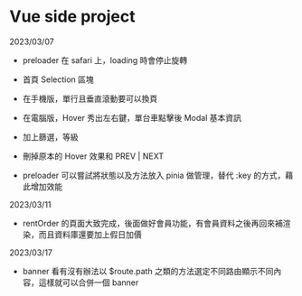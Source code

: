 # Vue side project

2023/03/07

- preloader 在 safari 上，loading 時會停止旋轉

- 首頁 Selection 區塊
- 在手機版，單行且垂直滾動要可以換頁
- 在電腦版，Hover 秀出左右鍵，單台車點擊後 Modal 基本資訊
- 加上篩選，等級
- 刪掉原本的 Hover 效果和 PREV | NEXT

- preloader 可以嘗試將狀態以及方法放入 pinia 做管理，替代 :key 的方式，藉此增加效能

2023/03/11

- rentOrder 的頁面大致完成，後面做好會員功能，有會員資料之後再回來補渲染，而且資料庫還要加上假日加價

2023/03/17

- banner 看有沒有辦法以 $route.path 之類的方法選定不同路由顯示不同內容，這樣就可以合併一個 banner
